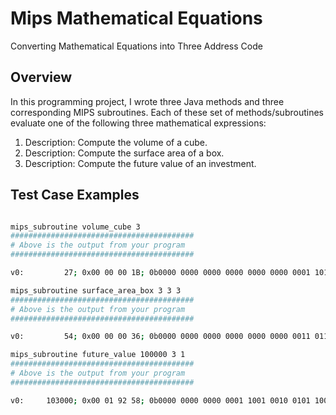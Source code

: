 
# Mips Mathematical Equations
Converting Mathematical Equations into Three Address Code

## Overview

In this programming project, I wrote three Java methods and three corresponding MIPS subroutines. Each of these set of methods/subroutines evaluate one of the following three mathematical expressions:

   1. Description: Compute the volume of a cube.
   1. Description: Compute the surface area of a box.  
   1. Description: Compute the future value of an investment.

  

## Test Case Examples

   ```bash
   
   mips_subroutine volume_cube 3
   #########################################
   # Above is the output from your program
   #########################################
   
   v0:         27; 0x00 00 00 1B; 0b0000 0000 0000 0000 0000 0000 0001 1011;
   
   mips_subroutine surface_area_box 3 3 3
   #########################################
   # Above is the output from your program
   #########################################
   
   v0:         54; 0x00 00 00 36; 0b0000 0000 0000 0000 0000 0000 0011 0110;
   
   mips_subroutine future_value 100000 3 1
   #########################################
   # Above is the output from your program
   #########################################

   v0:     103000; 0x00 01 92 58; 0b0000 0000 0000 0001 1001 0010 0101 1000;

   ```
